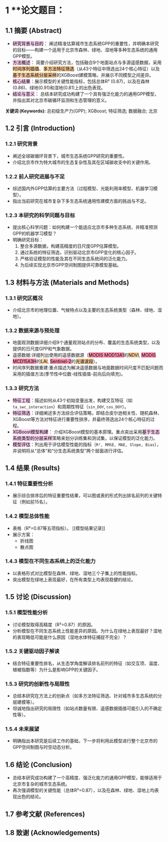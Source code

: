 
# 1 **论文题目：

## 1.1 **摘要 (Abstract)**

- <mark style="background: #FFB8EBA6;">研究背景与目的</mark>： 阐述精准估算城市生态系统GPP的重要性，并明确本研究的目标——构建一个适用于北京市森林、绿地、湿地等多种生态系统的通用GPP模型。
- <mark style="background: #FFB8EBA6;">方法概述</mark>： 简要介绍研究方法，包括融合9个地面站点与多源遥感数据，采用<mark style="background: #FFB86CA6;">时间序列插值</mark>、<mark style="background: #FFB86CA6;">多方法特征筛选</mark>（从43个特征中筛选出24个核心特征）以及<mark style="background: #FFB86CA6;">基于生态系统分层采样</mark>的XGBoost建模策略，并展示不同模型之间差异。
- <mark style="background: #FFB8EBA6;">核心结果</mark>：展示模型的关键性能指标，包括总体R² (0.87)，以及在森林(0.86)、绿地(0.91)和湿地(0.81)上的出色表现。
- <mark style="background: #FFB8EBA6;">结论与意义</mark>： 总结本研究成功构建了一个具有强泛化能力的通用GPP模型，并指出其对北京市碳循环监测和生态管理的意义。

**关键词 (Keywords):** 总初级生产力(GPP); XGBoost; 特征筛选; 数据融合; 北京

## 1.2 引言 (Introduction)

### 1.2.1 **研究背景**

- 阐述全球碳循环背景下，城市生态系统GPP研究的重要性。
- 介绍北京市作为特大城市的生态复杂性及其在区域碳收支中的关键作用。
### 1.2.2 **前人研究进展与不足**

- 综述国内外GPP估算的主要方法（过程模型、光能利用率模型、机器学习模型）。
- 指出当前研究在城市复杂下多生态系统通用性建模方面的挑战与不足。

### 1.2.3 本研究的科学问题与目标

- 提出核心科学问题：如何构建一个能适应北京市多种生态系统、并精准预测GPP的机器学习模型？
- 明确研究目标：
    1. 整合多源数据，构建高精度的日尺度GPP估算模型。
    2. 通过系统的特征筛选，识别驱动北京市GPP变化的核心因子。
    3. 严格验证模型的性能及其在不同生态系统间的泛化能力。
    4. 为后续实现北京市GPP空间制图提供可靠模型基础。

## 1.3 **材料与方法 (Materials and Methods)**

### 1.3.1 **研究区概况**

- 介绍北京市的地理位置、气候特点以及主要的生态系统类型（森林、绿地、湿地）。

### 1.3.2 **数据来源与预处理**

-  地面观测数据详细介绍9个通量观测站点的分布、覆盖的生态系统类型，以及提供的日尺度GPP和气象数据。
- 遥感数据:详细列出使用的遥感数据源（<mark style="background: #FF5582A6;">MODIS MOD13A1</mark>的<mark style="background: #FFB86CA6;">NDVI</mark>, <mark style="background: #FF5582A6;">MODIS MCD15A3H</mark>的<mark style="background: #FFB86CA6;">LAI</mark>, <mark style="background: #FF5582A6;">Sentinel-2</mark>的<mark style="background: #FFB86CA6;">光谱波段</mark>）。
- 时间序列数据重建:重点描述为解决遥感数据与地面数据时间尺度不匹配问题而采用的插值方法(季节性中位数-线性插值-前向后向填充)。

### 1.3.3 研究方法

- <mark style="background: #FFB8EBA6;">特征工程</mark>：描述如何从43个初始变量出发，构建交互特征（如`ta_swc_interaction`）和周期性特征（`sin_DOY`, `cos_DOY`）。
- <mark style="background: #FFB8EBA6;">特征筛选</mark>：详细阐述多方法综合评估策略，即结合皮尔逊相关性、随机森林、XGBoost等方法对特征进行重要性排序，并最终筛选出24个核心特征的过程。
- <mark style="background: #FFB8EBA6;">XGBoost模型构建</mark>： 介绍XGBoost模型的基本原理。重点突出采用<mark style="background: #FFB8EBA6;">基于生态系统类型的分层采样</mark>策略来划分训练集和测试集，以保证模型的泛化能力。
- <mark style="background: #FFB8EBA6;">模型评估</mark>：列出用于评估模型性能的指标（`R², RMSE, MAE, Slope, Bias`），并说明将从“总体”和“分生态系统类型”两个层面进行评估。

## 1.4 **结果 (Results)**

### 1.4.1 **特征重要性分析**

- 展示综合排序后的特征重要性结果，可以图或表的形式列出排名前列的关键特征（例如前15名）。

### 1.4.2 模型总体性能

- 表格（R²=0.87等五项指标）。
[[模型结果记录]]
- 展示方案：
	- 折线图
	- 散点图

### 1.4.3 模型在不同生态系统上的泛化能力

- 以表格形式对比模型在森林、绿地、湿地三个子集上的性能指标。
- 突出模型在绿地上表现最好，在所有类型上均表现稳健的结论。

## 1.5 讨论 (Discussion)

### 1.5.1 模型性能分析

- 讨论模型取得高精度（R²=0.87）的原因。
- 分析模型在不同生态系统上性能差异的原因。为什么在绿地上表现最好？湿地的表现略低可能是什么原因（湿地水体特征捕捉不完全）？

### 1.5.2 关键驱动因子解读

- 结合特征重要性排名，从生态学角度解读排名前列的特征（如交互项、温度、植被指数等）为什么是影响GPP的关键因子。

### 1.5.3 研究的创新性与局限性

- 总结本研究在方法上的创新点（如多方法特征筛选、针对城市多生态系统的分层建模等）。
- 坦诚地指出研究的局限性（如站点数量有限、遥感数据插值可能引入的不确定性等）。

### 1.5.4 未来展望

- 明确指出本研究是后续工作的基础，下一步将利用此模型进行整个北京市的GPP空间制图与时空动态分析。

## 1.6 结论 (Conclusion)

- 总结本研究成功构建了一个高精度、强泛化能力的通用GPP模型，能够适用于北京市复杂的城市生态系统。
- 再次强调模型的关键性能（总体R²=0.87），以及在森林、绿地、湿地上均表现出色的结论。

## 1.7 **参考文献 (References)**

## 1.8 **致谢 (Acknowledgements)**
